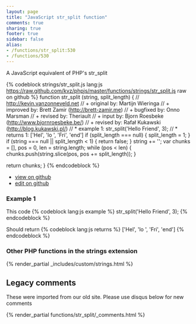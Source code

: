 ```yaml
---
layout: page
title: "JavaScript str_split function"
comments: true
sharing: true
footer: true
sidebar: false
alias:
- /functions/str_split:530
- /functions/530
---
```

<!-- Generated by Rakefile:build -->
A JavaScript equivalent of PHP's str_split

{% codeblock strings/str_split.js lang:js https://raw.github.com/kvz/phpjs/master/functions/strings/str_split.js raw on github %}
function str_split (string, split_length) {
  // http://kevin.vanzonneveld.net
  // +     original by: Martijn Wieringa
  // +     improved by: Brett Zamir (http://brett-zamir.me)
  // +     bugfixed by: Onno Marsman
  // +      revised by: Theriault
  // +        input by: Bjorn Roesbeke (http://www.bjornroesbeke.be/)
  // +      revised by: Rafał Kukawski (http://blog.kukawski.pl/)
  // *       example 1: str_split('Hello Friend', 3);
  // *       returns 1: ['Hel', 'lo ', 'Fri', 'end']
  if (split_length === null) {
    split_length = 1;
  }
  if (string === null || split_length < 1) {
    return false;
  }
  string += '';
  var chunks = [],
    pos = 0,
    len = string.length;
  while (pos < len) {
    chunks.push(string.slice(pos, pos += split_length));
  }

  return chunks;
}
{% endcodeblock %}

 - [view on github](https://github.com/kvz/phpjs/blob/master/functions/strings/str_split.js)
 - [edit on github](https://github.com/kvz/phpjs/edit/master/functions/strings/str_split.js)

### Example 1
This code
{% codeblock lang:js example %}
str_split('Hello Friend', 3);
{% endcodeblock %}

Should return
{% codeblock lang:js returns %}
['Hel', 'lo ', 'Fri', 'end']
{% endcodeblock %}


### Other PHP functions in the strings extension
{% render_partial _includes/custom/strings.html %}
## Legacy comments
These were imported from our old site. Please use disqus below for new comments
<div style="overflow-y: scroll; max-height: 500px;">
{% render_partial functions/str_split/_comments.html %}
</div>

